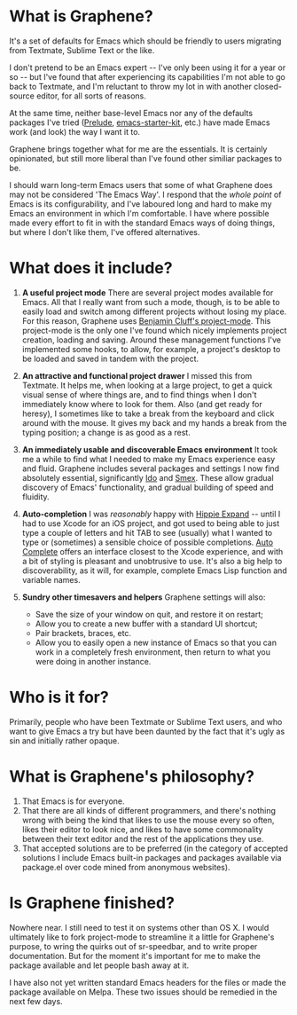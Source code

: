 What is Graphene?
=================
It's a set of defaults for Emacs which should be friendly to users migrating from Textmate, Sublime Text or the like.

I don't pretend to be an Emacs expert -- I've only been using it for a year or so -- but I've found that after experiencing its capabilities I'm not able to go back to Textmate, and I'm reluctant to throw my lot in with another closed-source editor, for all sorts of reasons.

At the same time, neither base-level Emacs nor any of the defaults packages I've tried ([Prelude](https://github.com/bbatsov/prelude), [emacs-starter-kit](https://github.com/technomancy/emacs-starter-kit), etc.) have made Emacs work (and look) the way I want it to.

Graphene brings together what for me are the essentials. It is certainly opinionated, but still more liberal than I've found other similiar packages to be.

I should warn long-term Emacs users that some of what Graphene does may not be considered 'The Emacs Way'. I respond that the *whole point* of Emacs is its configurability, and I've laboured long and hard to make my Emacs an environment in which I'm comfortable. I have where possible made every effort to fit in with the standard Emacs ways of doing things, but where I don't like them, I've offered alternatives.

What does it include?
=====================
1. **A useful project mode**
   There are several project modes available for Emacs. All that I really want from such a mode, though, is to be able to easily load and switch among different projects without losing my place. For this reason, Graphene uses [Benjamin Cluff's project-mode](https://github.com/psyllo/emacsenations). This project-mode is the only one I've found which nicely implements project creation, loading and saving. Around these management functions I've implemented some hooks, to allow, for example, a project's desktop to be loaded and saved in tandem with the project.
   
2. **An attractive and functional project drawer**
   I missed this from Textmate. It helps me, when looking at a large project, to get a quick visual sense of where things are, and to find things when I don't immediately know where to look for them. Also (and get ready for heresy), I sometimes like to take a break from the keyboard and click around with the mouse. It gives my back and my hands a break from the typing position; a change is as good as a rest.
   
3. **An immediately usable and discoverable Emacs environment**
   It took me a while to find what I needed to make my Emacs experience easy and fluid. Graphene includes several packages and settings I now find absolutely essential, significantly [Ido](http://emacswiki.org/emacs/InteractivelyDoThings) and [Smex](http://www.emacswiki.org/Smex). These allow gradual discovery of Emacs' functionality, and gradual building of speed and fluidity.
   
4. **Auto-completion**
   I was *reasonably* happy with [Hippie Expand](http://emacswiki.org/emacs/HippieExpand) -- until I had to use Xcode for an iOS project, and got used to being able to just type a couple of letters and hit TAB to see (usually) what I wanted to type or (sometimes) a sensible choice of possible completions. [Auto Complete](http://emacswiki.org/emacs/AutoComplete) offers an interface closest to the Xcode experience, and with a bit of styling is pleasant and unobtrusive to use. It's also a big help to discoverability, as it will, for example, complete Emacs Lisp function and variable names.
   
5. **Sundry other timesavers and helpers**
   Graphene settings will also:
   - Save the size of your window on quit, and restore it on restart;
   - Allow you to create a new buffer with a standard UI shortcut;
   - Pair brackets, braces, etc.
   - Allow you to easily open a new instance of Emacs so that you can work in a completely fresh environment, then return to what you were doing in another instance.

Who is it for?
==============
Primarily, people who have been Textmate or Sublime Text users, and who want to give Emacs a try but have been daunted by the fact that it's ugly as sin and initially rather opaque.

What is Graphene's philosophy?
==============================
1. That Emacs is for everyone.
2. That there are all kinds of different programmers, and there's nothing wrong with being the kind that likes to use the mouse every so often, likes their editor to look nice, and likes to have some commonality between their text editor and the rest of the applications they use.
3. That accepted solutions are to be preferred (in the category of accepted solutions I include Emacs built-in packages and packages available via package.el over code mined from anonymous websites).

Is Graphene finished?
=====================
Nowhere near. I still need to test it on systems other than OS X. I would ultimately like to fork project-mode to streamline it a little for Graphene's purpose, to wring the quirks out of sr-speedbar, and to write proper documentation. But for the moment it's important for me to make the package available and let people bash away at it.

I have also not yet written standard Emacs headers for the files or made the package available on Melpa. These two issues should be remedied in the next few days.

